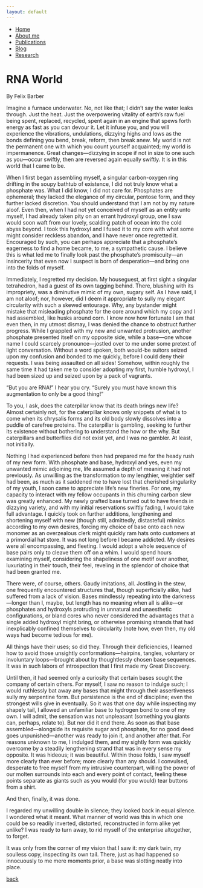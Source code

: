 ```yaml
---
layout: default
---
```

- [Home](.)
- [About me](./about-me.html)
- [Publications](./publications.html)
- [Blog](./blog.html)
- [Research](./research.html)


# RNA World

By Felix Barber

Imagine a furnace underwater. No, not like that; I didn’t say the water leaks through. Just the heat. Just the overpowering vitality of earth’s raw fuel being spent, replaced, recycled, spent again in an engine that spews forth energy as fast as you can devour it. Let it infuse you, and you will experience the vibrations, undulations, dizzying highs and lows as the bonds defining you bend, break, reform, then break anew. My world is not the permanent one with which you count yourself acquainted; my world is impermanence. Great changes—dizzying in scope if not in size to one such as you—occur swiftly, then are reversed again equally swiftly. It is in this world that I came to be.

When I first began assembling myself, a singular carbon-oxygen ring drifting in the soupy bathtub of existence, I did not truly know what a phosphate was. What I did know, I did not care for. Phosphates are ephemeral; they lacked the elegance of my circular, pentose form, and they further lacked discretion. You should understand that I am not by my nature aloof. Even then, when I had not yet conceived of myself as an entity unto myself, I had already taken pity on an errant hydroxyl group, one I saw would soon waft from our lovely, scalding patch of ocean into the cold abyss beyond. I took this hydroxyl and I fused it to my core with what some might consider reckless abandon, and I have never once regretted it. Encouraged by such, you can perhaps appreciate that a phosphate’s eagerness to find a home became, to me, a sympathetic cause. I believe this is what led me to finally look past the phosphate’s promiscuity—an insincerity that even now I suspect is born of desperation—and bring one into the folds of myself.
 
Immediately, I regretted my decision. My houseguest, at first sight a singular tetrahedron, had a guest of its own tagging behind. There, blushing with its impropriety, was a diminutive mimic of my own, sugary self. As I have said, I am not aloof; nor, however, did I deem it appropriate to sully my elegant circularity with such a skewed entourage. Why, any bystander might mistake that misleading phosphate for the core around which my copy and I had assembled, like husks around corn. I know now how fortunate I am that even then, in my utmost dismay, I was denied the chance to obstruct further progress. While I grappled with my new and unwanted protrusion, another phosphate presented itself on my opposite side, while a base—one whose name I could scarcely pronounce—jostled over to me under some pretext of light conversation. Without a word spoken, both would-be suitors seized upon my confusion and bonded to me quickly, before I could deny their requests. I was being assaulted on all sides! Somehow, within roughly the same time it had taken me to consider adopting my first, humble hydroxyl, I had been sized up and seized upon by a pack of vagrants.
 
“But you are RNA!” I hear you cry. “Surely you must have known this augmentation to only be a good thing!”
 
To you, I ask, does the caterpillar know that its death brings new life? Almost certainly not, for the caterpillar knows only snippets of what is to come when its chrysalis forms and its old body slowly dissolves into a puddle of carefree proteins. The caterpillar is gambling, seeking to further its existence without bothering to understand the how or the why. But caterpillars and butterflies did not exist yet, and I was no gambler. At least, not initially.
 
Nothing I had experienced before then had prepared me for the heady rush of my new form. With phosphate and base, hydroxyl and yes, even my unwanted mimic adjoining me, life assumed a depth of meaning it had not previously. As unwilling as the transformation to my lengthier, weightier self had been, as much as it saddened me to have lost that cherished singularity of my youth, I soon came to appreciate life’s new fineries. For one, my capacity to interact with my fellow occupants in this churning carbon slew was greatly enhanced. My newly grafted base turned out to have friends in dizzying variety, and with my initial reservations swiftly fading, I would take full advantage. I quickly took on further additions, lengthening and shortening myself with new (though still, admittedly, distasteful) mimics according to my own desires, forcing my choice of base onto each new monomer as an overzealous clerk might quickly ram hats onto customers at a primordial hat store. 
It was not long before I became addicted. My desires were all encompassing, and fleeting. I would adopt a whole sequence of base pairs only to cleave them off on a whim.  I would spend hours examining myself, considering the shapeliness of one motif over another, luxuriating in their touch, their feel, reveling in the splendor of choice that had been granted me. 

There were, of course, others. Gaudy imitations, all. Jostling in the stew, one frequently encountered structures that, though superficially alike, had suffered from a lack of vision. Bases mindlessly repeating into the darkness—longer than I, maybe, but length has no meaning when all is alike—or phosphates and hydroxyls protruding in unnatural and unaesthetic configurations, or bland cores who never considered the advantages that a single added hydroxyl might bring, or otherwise promising strands that had inexplicably confined themselves to circularity (note how, even then, my old ways had become tedious for me).

All things have their uses; so did they. Through their deficiencies, I learned how to avoid those unsightly conformations—hairpins, tangles, voluntary or involuntary loops—brought about by thoughtlessly chosen base sequences. It was in such labors of introspection that I first made my Great Discovery. 

Until then, it had seemed only a curiosity that certain bases sought the company of certain others. For myself, I saw no reason to indulge such; I would ruthlessly bat away any bases that might through their assertiveness sully my serpentine form. But persistence is the end of discipline; even the strongest wills give in eventually. So it was that one day while inspecting my shapely tail, I allowed an unfamiliar base to hydrogen bond to one of my own. I will admit, the sensation was not unpleasant (something you giants can, perhaps, relate to). But nor did it end there. As soon as that base assembled—alongside its requisite sugar and phosphate, for no good deed goes unpunished—another was ready to join it, and another after that. For reasons unknown to me, I indulged them, and my sightly form was quickly overcome by a steadily lengthening strand that was in every sense my opposite. It was hideous; it was beautiful. Within those folds, I saw myself more clearly than ever before; more clearly than any should. I convulsed, desperate to free myself from my intrusive counterpart, willing the power of our molten surrounds into each and every point of contact, feeling these points separate as giants such as you would (for you would) tear buttons from a shirt. 

And then, finally, it was done.

I regarded my unwilling double in silence; they looked back in equal silence. I wondered what it meant. What manner of world was this in which one could be so readily inverted, distorted, reconstructed in form alike yet unlike? I was ready to turn away, to rid myself of the enterprise altogether, to forget. 

It was only from the corner of my vision that I saw it: my dark twin, my soulless copy, inspecting its own tail. There, just as had happened so innocuously to me mere moments prior, a base was slotting neatly into place.




[back](./)
